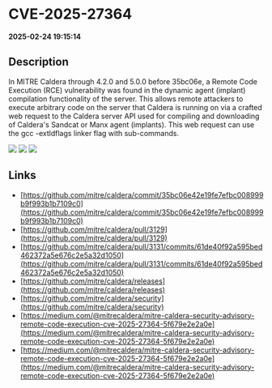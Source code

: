 # CVE-2025-27364

**2025-02-24 19:15:14**

## Description
In MITRE Caldera through 4.2.0 and 5.0.0 before 35bc06e, a Remote Code Execution (RCE) vulnerability was found in the dynamic agent (implant) compilation functionality of the server. This allows remote attackers to execute arbitrary code on the server that Caldera is running on via a crafted web request to the Caldera server API used for compiling and downloading of Caldera's Sandcat or Manx agent (implants). This web request can use the gcc -extldflags linker flag with sub-commands.

![](https://img.shields.io/static/v1?label=Score&message=10.0&color=red)
![](https://img.shields.io/static/v1?label=Severity&message=CRITICAL&color=red)
![](https://img.shields.io/static/v1?label=CWE&message=RCE&color=green)

## Links
- [https://github.com/mitre/caldera/commit/35bc06e42e19fe7efbc008999b9f993b1b7109c0](https://github.com/mitre/caldera/commit/35bc06e42e19fe7efbc008999b9f993b1b7109c0)
- [https://github.com/mitre/caldera/pull/3129](https://github.com/mitre/caldera/pull/3129)
- [https://github.com/mitre/caldera/pull/3131/commits/61de40f92a595bed462372a5e676c2e5a32d1050](https://github.com/mitre/caldera/pull/3131/commits/61de40f92a595bed462372a5e676c2e5a32d1050)
- [https://github.com/mitre/caldera/releases](https://github.com/mitre/caldera/releases)
- [https://github.com/mitre/caldera/security](https://github.com/mitre/caldera/security)
- [https://medium.com/@mitrecaldera/mitre-caldera-security-advisory-remote-code-execution-cve-2025-27364-5f679e2e2a0e](https://medium.com/@mitrecaldera/mitre-caldera-security-advisory-remote-code-execution-cve-2025-27364-5f679e2e2a0e)
- [https://medium.com/@mitrecaldera/mitre-caldera-security-advisory-remote-code-execution-cve-2025-27364-5f679e2e2a0e](https://medium.com/@mitrecaldera/mitre-caldera-security-advisory-remote-code-execution-cve-2025-27364-5f679e2e2a0e)
